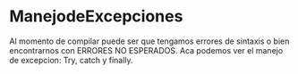 # ManejodeExcepciones
Al momento de compilar puede ser que tengamos errores de sintaxis o bien encontrarnos con ERRORES NO ESPERADOS. Aca podemos ver el manejo de excepcion: Try, catch y finally. 
